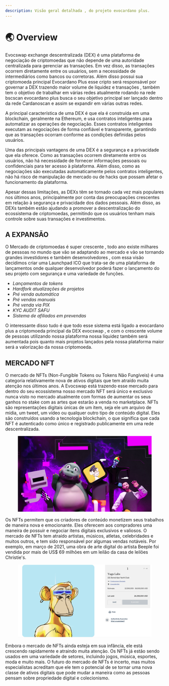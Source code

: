 ```yaml
---
description: Visão geral detalhada , do projeto evocardano plus.
---
```


# 🌏 Overview

Evocswap exchange descentralizada (DEX) é uma plataforma de negociação de criptomoedas que não depende de uma autoridade centralizada para gerenciar as transações. Em vez disso, as transações ocorrem diretamente entre os usuários, sem a necessidade de intermediários como bancos ou corretoras. Além disso possui sua criptomoeda principal Evocardano Plus esse cripto será responsável por governar a DEX trazendo maior volume de liquidez e transações , também tem o objetivo de trabalhar em várias redes atualmente rodando na rede bscscan evocardano plus busca o seu objetivo principal ser lançado dentro da rede Cardanoscan e assim se expandir em várias outras redes.

A principal característica de uma DEX é que ela é construída em uma blockchain, geralmente na Ethereum, e usa contratos inteligentes para automatizar as operações de negociação. Esses contratos inteligentes executam as negociações de forma confiável e transparente, garantindo que as transações ocorram conforme as condições definidas pelos usuários.

Uma das principais vantagens de uma DEX é a segurança e a privacidade que ela oferece. Como as transações ocorrem diretamente entre os usuários, não há necessidade de fornecer informações pessoais ou confidenciais para ter acesso à plataforma. Além disso, como as negociações são executadas automaticamente pelos contratos inteligentes, não há risco de manipulação de mercado ou de hacks que possam afetar o funcionamento da plataforma.

Apesar dessas limitações, as DEXs têm se tornado cada vez mais populares nos últimos anos, principalmente por conta das preocupações crescentes em relação à segurança e privacidade dos dados pessoais. Além disso, as DEXs também estão ajudando a promover a descentralização do ecossistema de criptomoedas, permitindo que os usuários tenham mais controle sobre suas transações e investimentos.

## A EXPANSÃO&#x20;

O Mercado de criptomoedas é super crescente , todo ano existe milhares de pessoas no mundo que vão se adaptando ao mercado e vão  se tornando grandes investidores e também desenvolvedores , com essa visão decidimos criar uma Launchpad ICO que trata-se de uma plataforma de lançamentos onde qualquer desenvolvedor poderá fazer o lançamento do seu projeto com segurança e uma variedade de funções.

* _Lançamentos de tokens_
* _Hardfork atualizações de projetos_
* _Pré venda automática_&#x20;
* _Pré vendas manuais_
* _Pré venda via PIX_
* _KYC  AUDIT  SAFU_&#x20;
* _Sistema de afiliados em prevendas_

O interessante disso tudo é que todo esse sistema está ligado a evocardano plus a criptomoeda principal da DEX evocswap , e com o crescente volume de pessoas utilizando nossa plataforma nossa liquidez também será aumentada  pois quanto mais projetos lançados pela nossa plataforma maior será a valorização da nossa criptomoeda.

## MERCADO NFT

O mercado de NFTs (Non-Fungible Tokens ou Tokens Não Fungíveis) é uma categoria relativamente nova de ativos digitais que tem atraído muita atenção nos últimos anos. A Evocswap está trazendo esse mercado para dentro do seu ecossistema nosso mercado NFT será único e exclusivo nunca visto no mercado atualmente com formas de aumentar os seus ganhos no stake com as artes que estarão a venda no marketplace.  NFTs são representações digitais únicas de um item, seja ele um arquivo de mídia, um tweet, um vídeo ou qualquer outro tipo de conteúdo digital. Eles são construídos usando a tecnologia blockchain, o que significa que cada NFT é autenticado como único e registrado publicamente em uma rede descentralizada.

<figure><img src=".gitbook/assets/Block 1.jpg" alt=""><figcaption></figcaption></figure>

Os NFTs permitem que os criadores de conteúdo monetizem seus trabalhos de maneira nova e emocionante. Eles oferecem aos compradores uma maneira de possuir e negociar itens digitais exclusivos e valiosos. O mercado de NFTs tem atraído artistas, músicos, atletas, celebridades e muitos outros, e tem sido responsável por algumas vendas notáveis. Por exemplo, em março de 2021, uma obra de arte digital do artista Beeple foi vendida por mais de US$ 69 milhões em um leilão da casa de leilões Christie's.

<figure><img src=".gitbook/assets/3cd9879b37e0237cf86e2f13e9ae594c.png" alt=""><figcaption></figcaption></figure>

Embora o mercado de NFTs ainda esteja em sua infância, ele está crescendo rapidamente e atraindo muita atenção. Os NFTs já estão sendo usados em uma variedade de setores, incluindo jogos, música, esportes, moda e muito mais. O futuro do mercado de NFTs é incerto, mas muitos especialistas acreditam que ele tem o potencial de se tornar uma nova classe de ativos digitais que pode mudar a maneira como as pessoas pensam sobre propriedade digital e colecionismo.



&#x20;
